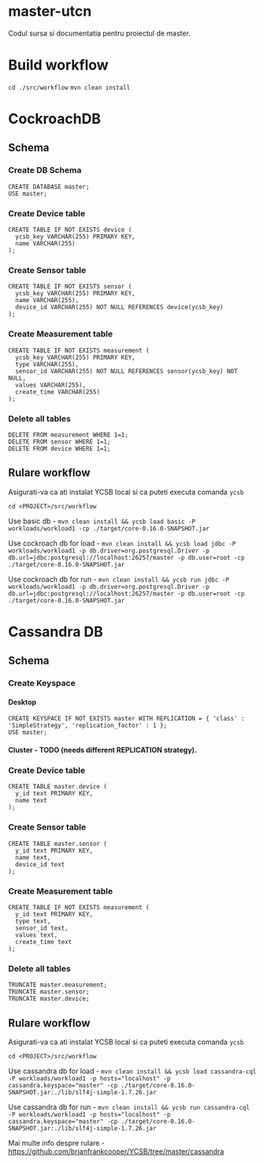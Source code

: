# master-utcn
Codul sursa si documentatia pentru proiectul de master.

# Build workflow

`cd ./src/workflow`
`mvn clean install`

# CockroachDB

## Schema

### Create DB Schema

```
CREATE DATABASE master;
USE master;
```
### Create Device table

```
CREATE TABLE IF NOT EXISTS device (
  ycsb_key VARCHAR(255) PRIMARY KEY,
  name VARCHAR(255)
);

```

### Create Sensor table
```
CREATE TABLE IF NOT EXISTS sensor (
  ycsb_key VARCHAR(255) PRIMARY KEY,
  name VARCHAR(255),
  device_id VARCHAR(255) NOT NULL REFERENCES device(ycsb_key)
);
```

### Create Measurement table

```
CREATE TABLE IF NOT EXISTS measurement (
  ycsb_key VARCHAR(255) PRIMARY KEY,
  type VARCHAR(255),
  sensor_id VARCHAR(255) NOT NULL REFERENCES sensor(ycsb_key) NOT NULL,
  values VARCHAR(255),
  create_time VARCHAR(255)
);
```
### Delete all tables
```
DELETE FROM measurement WHERE 1=1;
DELETE FROM sensor WHERE 1=1;
DELETE FROM device WHERE 1=1;

```
## Rulare workflow

Asigurati-va ca ati instalat YCSB local si ca puteti executa comanda `ycsb`

`cd <PROJECT>/src/workflow`

Use basic db - 
`mvn clean install && ycsb load basic -P  workloads/workload1 -cp ./target/core-0.16.0-SNAPSHOT.jar`

Use cockroach db for load - `mvn clean install && ycsb load jdbc -P workloads/workload1 -p db.driver=org.postgresql.Driver -p db.url=jdbc:postgresql://localhost:26257/master -p db.user=root -cp ./target/core-0.16.0-SNAPSHOT.jar`

Use cockroach db for run - `mvn clean install && ycsb run jdbc -P workloads/workload1 -p db.driver=org.postgresql.Driver -p db.url=jdbc:postgresql://localhost:26257/master -p db.user=root -cp ./target/core-0.16.0-SNAPSHOT.jar`

# Cassandra DB

## Schema

### Create Keyspace

#### Desktop
```
CREATE KEYSPACE IF NOT EXISTS master WITH REPLICATION = { 'class' : 'SimpleStrategy', 'replication_factor' : 1 };
USE master;
```

#### Cluster - TODO (needs different REPLICATION strategy).

### Create Device table

```
CREATE TABLE master.device (
  y_id text PRIMARY KEY,
  name text
);

```

### Create Sensor table
```
CREATE TABLE master.sensor (
  y_id text PRIMARY KEY,
  name text,
  device_id text
);
```

### Create Measurement table

```
CREATE TABLE IF NOT EXISTS measurement (
  y_id text PRIMARY KEY,
  type text,
  sensor_id text,
  values text,
  create_time text
);
```
### Delete all tables
```
TRUNCATE master.measurement;
TRUNCATE master.sensor;
TRUNCATE master.device;
```

## Rulare workflow

Asigurati-va ca ati instalat YCSB local si ca puteti executa comanda `ycsb`

`cd <PROJECT>/src/workflow`

Use cassandra db for load - `mvn clean install && ycsb load cassandra-cql -P workloads/workload1 -p hosts="localhost" -p cassandra.keyspace="master" -cp ./target/core-0.16.0-SNAPSHOT.jar:./lib/slf4j-simple-1.7.26.jar`

Use cassandra db for run - `mvn clean install && ycsb run cassandra-cql -P workloads/workload1 -p hosts="localhost" -p cassandra.keyspace="master" -cp ./target/core-0.16.0-SNAPSHOT.jar:./lib/slf4j-simple-1.7.26.jar`

Mai multe info despre rulare - https://github.com/brianfrankcooper/YCSB/tree/master/cassandra